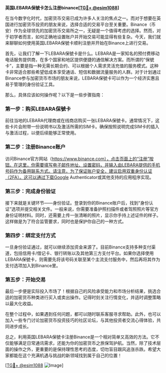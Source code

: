 **英国LEBARA保號卡怎么注册binance[[TG💪+ @esim1088](https://t.me/s/esim1088)]**

在当今数字化时代，加密货币交易已成为许多人关注的焦点之一。而对于想要在英国进行加密货币投资的朋友来说，选择合适的交易平台至关重要。Binance（币安）作为全球领先的加密货币交易所之一，无疑是一个值得考虑的选择。然而，对于初学者而言，如何正确地设置账户并开始交易可能显得有些复杂。今天，我们就来聊聊如何使用英国LEBARA保號卡顺利注册并开始在Binance上进行交易。

首先，让我们了解一下LEBARA保號卡是什么。LEBARA是一家知名的预付费移动电话服务提供商，在多个国家和地区提供便捷的通信解决方案。而所谓的“保號卡”，主要是指一种无需长期合约、可以根据个人需求灵活充值的服务模式。这种卡非常适合那些希望低成本享受通话、短信和数据流量服务的人群。对于计划通过Binance参与加密货币市场的朋友来说，LEBARA保號卡可以作为一个经济实惠且易于管理的身份验证工具。

那么，具体应该如何操作呢？以下是一些步骤指南：

### 第一步：购买LEBARA保號卡

前往当地的LEBARA代理商或在线商店购买一张LEBARA保號卡。通常情况下，这些卡片会附带一份说明书以及激活所需的SIM卡。确保按照说明完成SIM卡的插入与激活过程，以便后续能够正常使用。

### 第二步：注册Binance账户

访问Binance官方网站（https://www.binance.com），点击页面上的“注册”按钮。在这里，你需要填写电子邮件地址、设置密码，并输入由LEBARA提供的手机号码作为备用联系方式。请注意，为了保证账户安全，建议启用双重身份认证（2FA）。这可以通过下载Google Authenticator或其他支持的应用程序实现。

### 第三步：完成身份验证

接下来就是关键环节——身份验证。登录到你的Binance账户后，找到“身份认证”选项并提交相关文件。一般来说，你需要准备护照扫描件或者驾照照片等官方身份证明材料。同时，还需要上传一张清晰的照片，显示你手持上述证件的样子。这样做是为了符合监管要求，同时也是保护你自己的一种方式。

### 第四步：绑定支付方式

一旦身份验证通过，就可以继续添加资金来源了。目前Binance支持多种支付渠道，包括信用卡/借记卡、银行转账以及其他第三方支付平台。如果你选择使用LEBARA保號卡，则需要先将该号码关联至某个主流支付服务中，然后再将其作为支付选项加入到Binance里。

### 第五步：开始交易

最后一步便是实际投入市场了！根据自己的风险承受能力和市场分析结果，挑选合适的加密货币种类进行买入或卖出操作。记得时刻关注行情变化，并适时调整策略以最大化收益。

在整个过程中，如果遇到任何问题，都可以随时联系客服寻求帮助。此外，也可以加入一些专门讨论加密货币投资技巧的社区论坛，与其他投资者交流心得体验，共同进步成长。

总之，利用英国LEBARA保號卡注册Binance是一个相对简单又高效的方法。它不仅能够满足日常通讯需求，还能为你的加密货币之旅保驾护航。当然，除了技术层面的操作之外，更重要的是保持理性思考的态度，切勿盲目跟风追涨杀跌。希望大家都能在这个充满机遇与挑战的新领域找到属于自己的位置！

[[TG💪+ @esim1088](https://t.me/s/esim1088) ![Image](https://i.postimg.cc/4NQfJmqS/Snipaste-2025-05-13-00-14-12.png)]